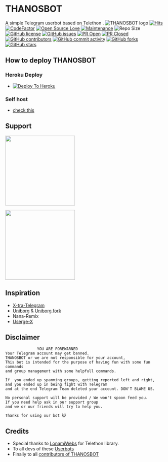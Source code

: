 # THANOSBOT
A simple Telegram userbot based on Telethon .
![THANOSBOT logo](https://telegra.ph/file/4860c8e1a5a56d0616b79.png)
[![Hits](https://hits.seeyoufarm.com/api/count/incr/badge.svg?url=https%3A%2F%2Fgithub.com%2Fsandy1709%2FTHANOSBOT&count_bg=%2379C83D&title_bg=%23555555&icon=&icon_color=%23E7E7E7&title=hits&edge_flat=false)](https://github.com/rishabhanand2/THANOS-V2)
[![CodeFactor](https://www.codefactor.io/repository/github/TgTHANOSPRO/THANOSBOT/badge?&style=flat-square)](https://www.codefactor.io/repository/github/TgTHANOSPRO/THANOSBOT)
[![Open Source Love](https://badges.frapsoft.com/os/v2/open-source.png?v=103)](https://github.com/ellerbrock/open-source-badges/)
[![Maintenance](https://img.shields.io/badge/Maintained%3F-yes-green?&style=flat-square)](https://github.com/rishabhanand2/THANOS-V2/graphs/commit-activity) 
![Repo Size](https://img.shields.io/github/repo-size/TgTHANOSPRO/THANOSBOT?&style=flat-square&logo=github)
[![GitHub license](https://img.shields.io/github/license/TgTHANOSPRO/THANOSBOT?&style=flat-square&logo=github)](https://github.com/rishabhanand2/THANOS-V2/blob/master/LICENSE)
[![GitHub issues](https://img.shields.io/github/issues/TgTHANOSPRO/THANOSBOT?&style=flat-square&logo=github)](https://github.com/rishabhanand2/THANOS-V2/issues)
[![PR Open](https://img.shields.io/github/issues-pr/TgTHANOSPRO/THANOSBOT?&style=flat-square&logo=github)](https://github.com/rishabhanand2/THANOS-V2/pulls)
[![PR Closed](https://img.shields.io/github/issues-pr-closed/TgTHANOSPRO/THANOSBOT?&style=flat-square&logo=github)](https://github.com/rishabhanand2/THANOS-V2/pulls?q=is:closed)
[![GitHub contributors](https://img.shields.io/github/contributors/TgTHANOSPRO/THANOSBOT?&style=flat-square&logo=github)](https://github.com/rishabhanand2/THANOS-V2/graphs/contributors/)
[![GitHub commit activity](https://img.shields.io/github/commit-activity/m/TgTHANOSPRO/THANOSBOT?&style=flat-square&logo=github)](https://github.com/rishabhanand2/THANOS-V2/graphs/commit-activity)
[![GitHub forks](https://img.shields.io/github/forks/TgTHANOSPRO/THANOSBOT?&style=flat-square&logo=github)](https://github.com/rishabhanand2/THANOS-V2/fork)
[![GitHub stars](https://img.shields.io/github/stars/TgTHANOSPRO/THANOSBOT?&style=flat-square&logo=github)](https://github.com/rishabhanand2/THANOS-V2/stargazers)



## How to deploy THANOSBOT
### Heroku Deploy
  - [![Deploy To Heroku](https://www.herokucdn.com/deploy/button.svg)](https://github.com/TgTHANOSPRO/nekopack)

### Self host
  - [check this](https://THANOSBOT.gitbook.io/THANOSBOT/tutorial/self-host)
  
## Support
   <a href="https://t.me/THANOSPROSSS17"><img src="https://img.shields.io/badge/Channel%20Support%3F-yes-green?&style=flat-square?&logo=telegram" width=220px></a></p>
   <a href="https://t.me/THANOSPROSSS_support"><img src="https://img.shields.io/badge/Group%20Support%3F-yes-green?&style=flat-square?&logo=telegram" width=220px></a></p>
   
## Inspiration
   - [X-tra-Telegram](https://github.com/Dark-Princ3/X-tra-Telegram)
   - [Uniborg](https://github.com/SpEcHiDe/UniBorg) & [Uniborg fork](https://github.com/ravana69/PornHub)
   - Nana-Remix
   - [Userge-X](https://github.com/code-rgb/USERGE-X/)
   
## Disclaimer

```
              YOU ARE FOREWARNED
Your Telegram account may get banned.   
THANOSBOT or we are not responsible for your account, 
This bot is intended for the purpose of having fun with some fun commands 
and group management with some helpfull commands.

If  you ended up spamming groups, getting reported left and right, 
and you ended up in being fight with Telegram 
and at the end Telegram Team deleted your account. DON'T BLAME US.

No personal support will be provided / We won't spoon feed you. 
If you need help ask in our support group 
and we or our friends will try to help you.

Thanks for using our bot 😺
```

## Credits
   - Special thanks to [LonamiWebs](https://github.com/LonamiWebs/Telethon/) for Telethon library.
   - To all devs of these [Userbots](https://github.com/rishabhanand2/THANOS-V2/tree/bugs#inspiration)
   - Finally to all [contributors of THANOSBOT](https://github.com/rishabhanand2/THANOS-V2/graphs/contributors)
